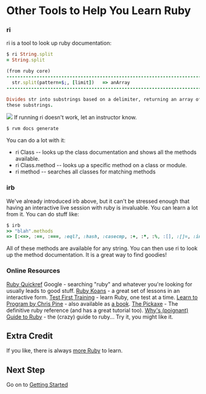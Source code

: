 # Other Tools to Help You Learn Ruby
### ri
ri is a tool to look up ruby documentation:

```ruby
$ ri String.split
= String.split

(from ruby core)
------------------------------------------------------------------------------
  str.split(pattern=$;, [limit])   => anArray
------------------------------------------------------------------------------

Divides str into substrings based on a delimiter, returning an array of
these substrings.
```

![](/images/warning.png) If running ri doesn't work, let an instructor
know.

```ruby
$ rvm docs generate
```

You can do a lot with it:

* ri Class -- looks up the class documentation and shows all the methods available.
* ri Class.method -- looks up a specific method on a class or module.
* ri method -- searches all classes for matching methods

### irb

We've already introduced irb above, but it can't be stressed enough
that having an interactive live session with ruby is invaluable. You
can learn a lot from it.
You can do stuff like:

```ruby
$ irb
>> "blah".methods
=> [:<=>, :==, :===, :eql?, :hash, :casecmp, :+, :*, :%, :[], :[]=, :insert, :length, :size...]
```

All of these methods are available for any string. You can then use
ri to look up the method documentation. It is a great way to find goodies!


### Online Resources

[Ruby Quickref](http://www.zenspider.com/Languages/Ruby/QuickRef.html)
Google - searching "ruby" and whatever you're looking for usually leads to good stuff.
[Ruby Koans](http://rubykoans.com/) - a great set of lessons in an interactive form.
[Test First Training](http://testfirst.org) - learn Ruby, one test at a time.
[Learn to Program by Chris Pine](http://pine.fm/LearnToProgram) - also available as [a book](http://pragprog.com/book/ltp2/learn-to-program).
[The Pickaxe](http://pragprog.com/book/ruby3/programming-ruby-1-9) - The definitive ruby reference (and has a great tutorial too).
[Why's (poignant) Guide to Ruby](http://www.scribd.com/doc/8545174/whys-Poignant-Guide-to-Ruby) - the (crazy) guide to ruby... Try it, you might like it.

## Extra Credit

If you like, there is always [more Ruby](extra_credit/01_more_ruby) to learn.

## Next Step

Go on to [Getting Started](getting_started)
